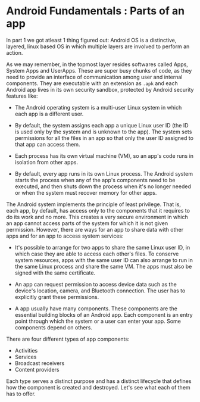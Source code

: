 # Android Fundamentals : Parts of an app

In part 1 we got atleast 1 thing figured out: Android OS is a distinctive, layered, linux
based OS in which multiple layers are involved to perform an action.

As we may remember, in the topmost layer resides softwares called Apps, System Apps and 
UserApps. These are super busy chunks of code, as they need to provide an interface of 
communication among  user and internal components. They are executable with an extension 
as `.apk` and each Android app lives in its own security sandbox, protected by  Android 
security features like:
- The Android operating system is a multi-user Linux system in which each app is a 
  different user.  
  
- By default, the system assigns each app a unique Linux user ID (the ID is used only by 
  the system and is unknown to the app). The system sets permissions for all the files in 
  an app so that only the user ID assigned to that app can access them.  
  
- Each process has its own virtual machine (VM), so an app's code runs in isolation from 
  other apps.
- By default, every app runs in its own Linux process. The Android system starts the 
  process when any of the app's components need to be executed, and then shuts down the 
  process when it's no longer needed or when the system must recover memory for other 
  apps.  
  
The Android system implements the principle of least privilege. That is, each app, by 
default, has access only to the components that it requires to do its work and no more. 
This creates a very secure environment in which an app cannot access parts of the system 
for which it is not given permission. However, there are ways for an app to share data 
with other apps and for an app to access system services:

- It's possible to arrange for two apps to share the same Linux user ID, in which case
they are able to access each other's files. To conserve system resources, apps with the
 same user ID can also arrange to run in the same Linux process and share the same VM. 
The apps must also be signed with the same certificate.  

- An app can request permission to access device data such as the device's location, 
  camera, and Bluetooth connection. The user has to explicitly grant these permissions.  
 
 
- A app usually have many components. These components are the essential building blocks of an Android app. Each component is an entry point through which the system or a user can enter your app. Some components depend on others.  

There are four different types of app components:
- Activities  
- Services  
- Broadcast receivers  
- Content providers  

Each type serves a distinct purpose and has a distinct lifecycle that defines how the component is created and destroyed. Let's see what each of them has to offer.
